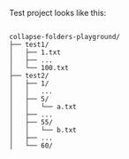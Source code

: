 Test project looks like this:

```text

collapse-folders-playground/
├── test1/
│   ├── 1.txt
│   ├── ...
│   └── 100.txt
├── test2/
│   ├── 1/
│   │   ...
│   ├── 5/
│   │   └── a.txt
│   ├── ...
│   ├── 55/
│   │   └── b.txt
│   ├── ...
│   └── 60/
```

